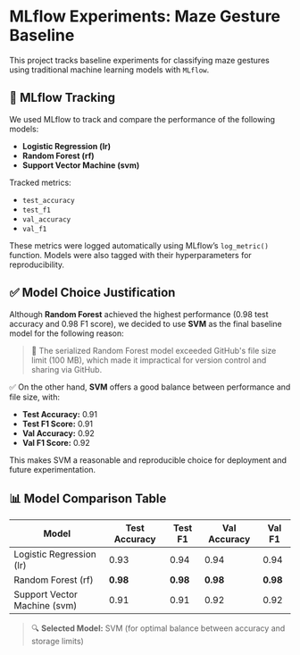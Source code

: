 # MLflow Experiments: Maze Gesture Baseline

This project tracks baseline experiments for classifying maze gestures using traditional machine learning models with `MLflow`.

## 🧪 MLflow Tracking

We used MLflow to track and compare the performance of the following models:

- **Logistic Regression (lr)**
- **Random Forest (rf)**
- **Support Vector Machine (svm)**

Tracked metrics:
- `test_accuracy`
- `test_f1`
- `val_accuracy`
- `val_f1`

These metrics were logged automatically using MLflow’s `log_metric()` function. Models were also tagged with their hyperparameters for reproducibility.

## ✅ Model Choice Justification

Although **Random Forest** achieved the highest performance (0.98 test accuracy and 0.98 F1 score), we decided to use **SVM** as the final baseline model for the following reason:

> 🛑 The serialized Random Forest model exceeded GitHub's file size limit (100 MB), which made it impractical for version control and sharing via GitHub.

✅ On the other hand, **SVM** offers a good balance between performance and file size, with:
- **Test Accuracy:** 0.91  
- **Test F1 Score:** 0.91  
- **Val Accuracy:** 0.92  
- **Val F1 Score:** 0.92

This makes SVM a reasonable and reproducible choice for deployment and future experimentation.

## 📊 Model Comparison Table

| Model | Test Accuracy | Test F1 | Val Accuracy | Val F1 |
|-------|----------------|---------|---------------|--------|
| Logistic Regression (lr) | 0.93 | 0.94 | 0.94 | 0.94 |
| Random Forest (rf)       | **0.98** | **0.98** | **0.98** | **0.98** |
| Support Vector Machine (svm) | 0.91 | 0.91 | 0.92 | 0.92 |

> 🔍 **Selected Model:** SVM (for optimal balance between accuracy and storage limits)